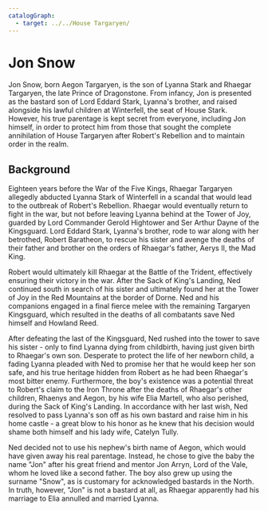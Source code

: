 ```yaml
---
catalogGraph:
  - target: ../../House Targaryen/
---
```


# Jon Snow

Jon Snow, born Aegon Targaryen, is the son of Lyanna Stark and Rhaegar Targaryen, the late Prince of Dragonstone. From infancy, Jon is presented as the bastard son of Lord Eddard Stark, Lyanna's brother, and raised alongside his lawful children at Winterfell, the seat of House Stark. However, his true parentage is kept secret from everyone, including Jon himself, in order to protect him from those that sought the complete annihilation of House Targaryen after Robert's Rebellion and to maintain order in the realm.

## Background

Eighteen years before the War of the Five Kings, Rhaegar Targaryen allegedly abducted Lyanna Stark of Winterfell in a scandal that would lead to the outbreak of Robert's Rebellion. Rhaegar would eventually return to fight in the war, but not before leaving Lyanna behind at the Tower of Joy, guarded by Lord Commander Gerold Hightower and Ser Arthur Dayne of the Kingsguard. Lord Eddard Stark, Lyanna's brother, rode to war along with her betrothed, Robert Baratheon, to rescue his sister and avenge the deaths of their father and brother on the orders of Rhaegar's father, Aerys II, the Mad King.

Robert would ultimately kill Rhaegar at the Battle of the Trident, effectively ensuring their victory in the war. After the Sack of King's Landing, Ned continued south in search of his sister and ultimately found her at the Tower of Joy in the Red Mountains at the border of Dorne. Ned and his companions engaged in a final fierce melee with the remaining Targaryen Kingsguard, which resulted in the deaths of all combatants save Ned himself and Howland Reed.

After defeating the last of the Kingsguard, Ned rushed into the tower to save his sister - only to find Lyanna dying from childbirth, having just given birth to Rhaegar's own son. Desperate to protect the life of her newborn child, a fading Lyanna pleaded with Ned to promise her that he would keep her son safe, and his true heritage hidden from Robert as he had been Rhaegar's most bitter enemy. Furthermore, the boy's existence was a potential threat to Robert's claim to the Iron Throne after the deaths of Rhaegar's other children, Rhaenys and Aegon, by his wife Elia Martell, who also perished, during the Sack of King's Landing. In accordance with her last wish, Ned resolved to pass Lyanna's son off as his own bastard and raise him in his home castle - a great blow to his honor as he knew that his decision would shame both himself and his lady wife, Catelyn Tully.

Ned decided not to use his nephew's birth name of Aegon, which would have given away his real parentage. Instead, he chose to give the baby the name "Jon" after his great friend and mentor Jon Arryn, Lord of the Vale, whom he loved like a second father. The boy also grew up using the surname "Snow", as is customary for acknowledged bastards in the North. In truth, however, "Jon" is not a bastard at all, as Rhaegar apparently had his marriage to Elia annulled and married Lyanna.
